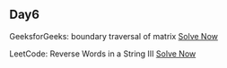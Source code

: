 ## Day6

GeeksforGeeks: boundary traversal of matrix [Solve Now](https://practice.geeksforgeeks.org/problems/boundary-traversal-of-matrix-1587115620/1)

LeetCode: Reverse Words in a String III [Solve Now](https://leetcode.com/problems/reverse-words-in-a-string-iii/)
